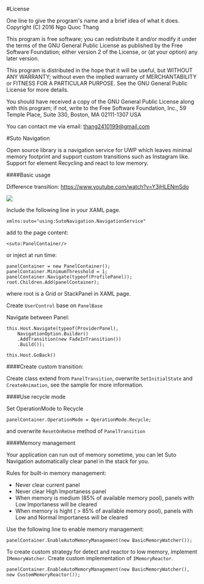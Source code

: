 #License

One line to give the program's name and a brief idea of what it does.
Copyright (C) 2016 Ngo Quoc Thang

This program is free software; you can redistribute it and/or modify it under the terms of the GNU General Public License as published by the Free Software Foundation; either version 2 of the License, or (at your option) any later version.

This program is distributed in the hope that it will be useful, but WITHOUT ANY WARRANTY; without even the implied warranty of MERCHANTABILITY or FITNESS FOR A PARTICULAR PURPOSE. See the GNU General Public License for more details.

You should have received a copy of the GNU General Public License along with this program; if not, write to the Free Software Foundation, Inc., 59 Temple Place, Suite 330, Boston, MA 02111-1307 USA

You can contact me via email: thang2410199@gmail.com


#Suto Navigation

Open source library is a navigation service for UWP which leaves minimal memory footprint and support custom transitions such as Instagram like. Support for element Recycling and react to low memory.

####Basic usage

Difference transition: https://www.youtube.com/watch?v=Y3jHLENmSdo

![](https://media.giphy.com/media/yhcpSeCJHDhTi/giphy.gif)

Include the following line in your XAML page.

`xmlns:suto="using:SutoNavigation.NavigationService"`

add to the page content:

`<suto:PanelContainer/>`

or inject at run time:

    panelContainer = new PanelContainer();
    panelContainer.MinimumThresshold = 1;
    panelContainer.Navigate(typeof(ProfilePanel));
    root.Children.Add(panelContainer);

where root is a Grid or StackPanel in XAML page.

Create `UserControl` base on `PanelBase`

Navigate between Panel:

    this.Host.Navigate(typeof(ProviderPanel), 
        NavigationOption.Builder()
        .AddTransition(new FadeInTransition())
        .Build());

`this.Host.GoBack()`

####Create custom transition:

Create class extend from `PanelTransition`, overwrite `SetInitialState` and `CreateAnimation`, see the sample for more information.

####Use recycle mode

Set OperationMode to Recycle

`panelContainer.OperationMode = OperationMode.Recycle;`

and overwrite `ResetOnReUse` method of `PanelTransition`

####Memory management

Your application can run out of memory sometime, you can let Suto Navigation automatically clear panel in the stack for you.

Rules for built-in memory management:

- Never clear current panel
- Never clear High Importaness panel
- When memory is medium (85% of available memory pool), panels with Low Importaness will be cleared
- When memory is hight ( > 85% of available memory pool), panels with Low and Normal Importaness will be cleared

Use the following line to enable memory management:

`panelContainer.EnableAutoMemoryManagement(new BasicMemoryWatcher());`

To create custom strategy for detect and reactor to low memory, implement `IMemoryWatcher`. Create custom implementation of `IMemoryReactor`.

`panelContainer.EnableAutoMemoryManagement(new BasicMemoryWatcher(), new CustomMemoryReactor());`

